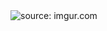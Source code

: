<div>
  <img src="[https://imgur.com/XsNIKVJ.png](https://imgur.com/S1Ci9KN)" title="source: imgur.com" />
</div>



